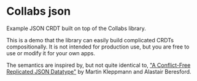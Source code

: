 # Collabs json

Example JSON CRDT built on top of the Collabs library.

This is a demo that the library can easily build complicated CRDTs compositionally. It is not intended for production use, but you are free to use or modify it for your own apps.

The semantics are inspired by, but not quite identical to, ["A Conflict-Free Replicated JSON Datatype"](https://martin.kleppmann.com/2017/04/24/json-crdt.html) by Martin Kleppmann and Alastair Beresford.
